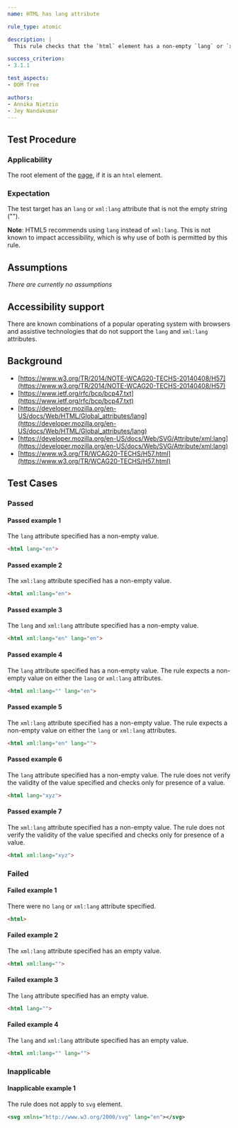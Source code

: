 ```yaml
---
name: HTML has lang attribute

rule_type: atomic

description: |
  This rule checks that the `html` element has a non-empty `lang` or `xml:lang` attribute.

success_criterion:
- 3.1.1

test_aspects:
- DOM Tree

authors:
- Annika Nietzio
- Jey Nandakumar
---
```


## Test Procedure

### Applicability

The root element of the [page](https://www.w3.org/TR/WCAG21/#dfn-web-page-s), if it is an `html` element.

### Expectation

The test target has an `lang` or `xml:lang` attribute that is not the empty string ("").

**Note**: HTML5 recommends using `lang` instead of `xml:lang`. This is not known to impact accessibility, which is why use of both is permitted by this rule.

## Assumptions

*There are currently no assumptions*

## Accessibility support

There are known combinations of a popular operating system with browsers and assistive technologies that do not support the `lang` and `xml:lang` attributes.

## Background

- [https://www.w3.org/TR/2014/NOTE-WCAG20-TECHS-20140408/H57](https://www.w3.org/TR/2014/NOTE-WCAG20-TECHS-20140408/H57)
- [https://www.ietf.org/rfc/bcp/bcp47.txt](https://www.ietf.org/rfc/bcp/bcp47.txt)
- [https://developer.mozilla.org/en-US/docs/Web/HTML/Global_attributes/lang](https://developer.mozilla.org/en-US/docs/Web/HTML/Global_attributes/lang)
- [https://developer.mozilla.org/en-US/docs/Web/SVG/Attribute/xml:lang](https://developer.mozilla.org/en-US/docs/Web/SVG/Attribute/xml:lang)
- [https://www.w3.org/TR/WCAG20-TECHS/H57.html](https://www.w3.org/TR/WCAG20-TECHS/H57.html)

## Test Cases

### Passed

#### Passed example 1

The `lang` attribute specified has a non-empty value.

```html
<html lang="en">
```

#### Passed example 2

The `xml:lang` attribute specified has a non-empty value.

```html
<html xml:lang="en">
```

#### Passed example 3

The `lang` and `xml:lang` attribute specified has a non-empty value.

```html
<html xml:lang="en" lang="en">
```

#### Passed example 4

The `lang` attribute specified has a non-empty value. The rule expects a non-empty value on either the `lang` or `xml:lang` attributes.

```html
<html xml:lang="" lang="en">
```

#### Passed example 5

The `xml:lang` attribute specified has a non-empty value. The rule expects a non-empty value on either the `lang` or `xml:lang` attributes.

```html
<html xml:lang="en" lang="">
```

#### Passed example 6

The `lang` attribute specified has a non-empty value. The rule does not verify the validity of the value specified and checks only for presence of a value.

```html
<html lang="xyz">
```

#### Passed example 7

The `xml:lang` attribute specified has a non-empty value. The rule does not verify the validity of the value specified and checks only for presence of a value.

```html
<html xml:lang="xyz">
```

### Failed

#### Failed example 1

There were no `lang` or `xml:lang` attribute specified.

```html
<html>
```

#### Failed example 2

The `xml:lang` attribute specified has an empty value.

```html
<html xml:lang="">
```

#### Failed example 3

The `lang` attribute specified has an empty value.

```html
<html lang="">
```

#### Failed example 4

The `lang` and `xml:lang` attribute specified has an empty value.

```html
<html xml:lang="" lang="">
```

### Inapplicable

#### Inapplicable example 1

The rule does not apply to `svg` element.

```svg
<svg xmlns="http://www.w3.org/2000/svg" lang="en"></svg>
```
